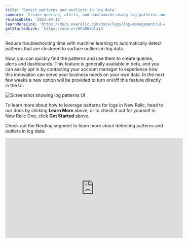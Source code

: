 ```yaml
---
title: 'Detect patterns and outliers in log data'
summary: 'Create queries, alerts, and dashboards using log patterns and outliers'
releaseDate: '2021-04-12'
learnMoreLink: 'https://docs.newrelic.com/docs/logs/log-management/ui-data/find-unusual-logs-log-patterns/'
getStartedLink: 'https://one.nr/0PoR8YblajG'
---
```


Reduce troubleshooting time with machine learning to automatically detect patterns that are clustered to surface outliers in log data. 

Now, you can quickly find the patterns and use them to create queries, alerts and dashboards. This feature is generally available in beta, and you can easily opt in by contacting your account manager to experience how this innovation can serve your business needs on your own data. In the next few weeks a new option will be provided to turn on/off this feature directly in the UI.

![Screenshot showing log patterns UI](src/images/log-patterns-WN041221.png "log patterns")

To learn more about how to leverage patterns for logs in New Relic, head to our docs by clicking **Learn More** above, or to check it out for yourself in New Relic One, click **Get Started** above.

Check out the Nerdlog segment to learn more about detecting patterns and outliers in log data:

<iframe width="560" height="315" src="https://www.youtube.com/embed/JtgSrB5J0_w" title="YouTube video player" frameborder="0" allow="accelerometer; autoplay; clipboard-write; encrypted-media; gyroscope; picture-in-picture" allowfullscreen></iframe>
